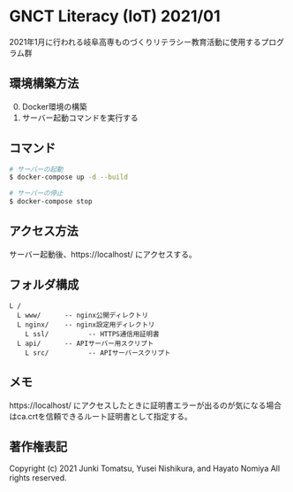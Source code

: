 # GNCT Literacy (IoT) 2021/01
2021年1月に行われる岐阜高専ものづくりリテラシー教育活動に使用するプログラム群

## 環境構築方法
0. Docker環境の構築
0. サーバー起動コマンドを実行する

## コマンド
```bash
# サーバーの起動
$ docker-compose up -d --build

# サーバーの停止
$ docker-compose stop
```

## アクセス方法
サーバー起動後、https://localhost/ にアクセスする。

## フォルダ構成
```
L /
  L www/      -- nginx公開ディレクトリ
  L nginx/    -- nginx設定用ディレクトリ
    L ssl/          -- HTTPS通信用証明書
  L api/      -- APIサーバー用スクリプト
    L src/          -- APIサーバースクリプト  
```

## メモ
https://localhost/ にアクセスしたときに証明書エラーが出るのが気になる場合はca.crtを信頼できるルート証明書として指定する。

## 著作権表記
Copyright (c) 2021 Junki Tomatsu, Yusei Nishikura, and Hayato Nomiya All rights reserved.